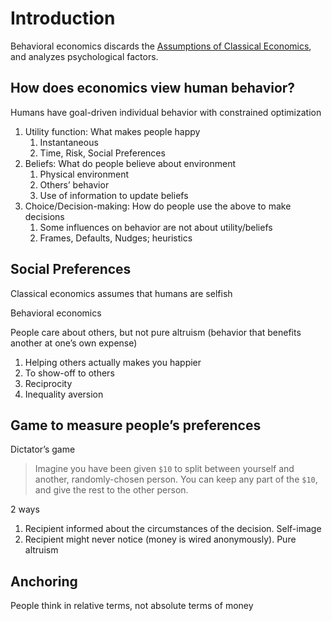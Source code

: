 # Introduction

Behavioral economics discards the [Assumptions of Classical Economics](../Macroeconomics/01_Intro.md#Assumptions-of-Classical-Economics), and analyzes psychological factors.

## How does economics view human behavior?

Humans have goal-driven individual behavior with constrained optimization

1. Utility function: What makes people happy
   1. Instantaneous
   2. Time, Risk, Social Preferences
2. Beliefs: What do people believe about environment
   1. Physical environment
   2. Others’ behavior
   3. Use of information to update beliefs
3. Choice/Decision-making: How do people use the above to make decisions
   1. Some influences on behavior are not about utility/beliefs
   2. Frames, Defaults, Nudges; heuristics

## Social Preferences

Classical economics assumes that humans are selfish

Behavioral economics

People care about others, but not pure altruism (behavior that benefits another at one’s own expense)

1. Helping others actually makes you happier
2. To show-off to others
3. Reciprocity
4. Inequality aversion

## Game to measure people’s preferences

Dictator’s game

> Imagine you have been given `$10` to split between yourself and another, randomly-chosen person. You can keep any part of the `$10`, and give the rest to the other person.

2 ways

1. Recipient informed about the circumstances of the decision. Self-image
2. Recipient might never notice (money is wired anonymously). Pure altruism 

## Anchoring

People think in relative terms, not absolute terms of money

